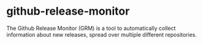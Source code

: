 # github-release-monitor

The Github Release Monitor (GRM) is a tool to automatically collect information about new releases, spread over multiple different repositories.
